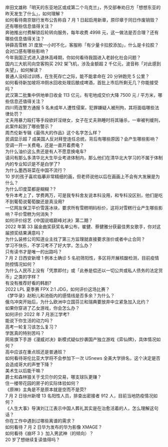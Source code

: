 岸田文雄称「明天的东亚地区或成第二个乌克兰」，外交部奉劝日方「想想东亚的昨天发生了什么」，如何理解？  
如何看待南京银行发布公告称自 7 月 1 日起启用新章，原印章于同日作废销毁？还有哪些信息值得关注？  
奔驰推出付费解锁后轮转向服务，每年收费 4998 元，这一做法是否合理？还有哪些信息值得关注？  
钟薛高雪糕 31 度放一小时不化，客服称「有少量卡拉胶添加」，什么是卡拉胶？会对口感有哪些影响？  
今年我国正式进入退休高峰期，你如何看待我国进入老龄化社会问题？  
国内三大航司向空客购买 292 架飞机，涉及金额超 2 千亿元，波音称「对此感到失望」，如何解读？  
普通人没经过训练，在生死存亡之际，能不能拿命在 20 分钟跑完 5 公里？  
如何看待新加坡将冲厕水回收处理后酿成啤酒，首批上市后所剩无几？你能接受吗？  
武汉第二批集中供地单日收金 113 亿元，有宅地成交价大降 7500 元 / 平方米，哪些信息还值得关注？  
四川筠连警方通报 5 名未成年人遭性侵案，犯罪嫌疑人被刑拘，其将面临哪些法律处罚？  
丈夫用暴力殴打等手段欲奸淫继女，女子在丈夫熟睡时将其锤杀，一审被判缓刑，此案件起到了哪些警示？  
周杰伦新专辑《最伟大的作品》这个名字怎么样？  
民调显示超 7 成美国人反对拜登连任总统，背后有哪些原因？会产生哪些影响？  
空调一开一关费电，还是一直开着费电？  
为什么油价这么贵还是有人不愿意换电车?  
请问有那么多清华北大生毕业考进体制内，那么他们在清华北大学习的不属于体制内的专业知识是不是白学了?  
为什么墨西哥菜在中国不流行？  
10 岁的孩子喜欢临摹非常精细的画，但老师说他以后在画画上不会有大发展是为什么？  
为什么印度菜都是糊糊？?  
专升本考上了，学费两万，可是我专科舍友说本科没用，和专科没区别，他们是吃不到葡萄说葡萄酸还是真没用?  
一亿网友保卫平价雪莲冰块，要求所有雪糕明码标价，这将对雪糕行业产生哪些影响？平价雪糕为何消失？  
如何评价综艺《中国说唱巅峰对决》第二期？  
2022 年第 33 届金曲奖获奖名单公布，崔健、蔡健雅分获最佳男女歌手，你对这届颁奖结果满意吗？  
为什么装修公司知道业主找了第三方监理就直接要求涨价或者中止合同？  
学习不快乐，不学习考不了好大学，怎么办？  
只有读书才是唯一的出路吗？  
7 月 2 日西安新增 1 例本土确诊 5 名初筛阳性，多区将开展核酸检测，目前疫情防控情况如何？  
为什么人民币上没有「凭票即付」或「此券是偿还以一切公共或私人债务的法定货币」之类的字样？  
有没有推荐好看的韩剧?  
2022 LPL 夏季赛 FPX 2:1 JDG，如何评价这场比赛？  
《梦华录》赵盼儿和池衙内的感情线是否多余？为什么？  
俄乌冲突开始后，为什么欧洲中立国芬兰和瑞典要放弃中立紧急加入北约？  
如果你穿进了乙女游戏，你会怎么办？  
如何评价 2022 年 7 月浙江学考?  
能说下你生活的动力吗？  
高考一轮复习该怎么复习？  
学医真的特别苦吗？  
网易旗下手游《漫威对决》新模式疑似抄袭国产独立游戏《弈仙牌》，具体情况如何？  
高中应该在重点班还是普通班？  
如何看待哥伦比亚大学将不会参加下一次 USnews 全美大学排名，这个决定是否会造成哥大的声誉下降？  
美术生以后能干嘛？  
爵士和森林狼关于戈贝尔的交易，哪支球队更赚？  
住一楼带花园的房子的实际体验如何？  
《原神》主角是不是原本就是空而不是荧?  
7 月 2 日徐州新增 13 名阳性人员，排查出密接者 912 人，目前当地防疫情况如何？  
《人生大事》导演刘江江表示中国人葬礼其实是在治愈活着的人，怎么理解这句话？  
你在工作中遇到过哪些离谱的需求？  
如何看待 7 月 2 日华为发布的华为影像 XMAGE？  
如何看待《崩坏 3 》加入男武神（的倾向）？  
20 岁了想继续复读值得吗？  
